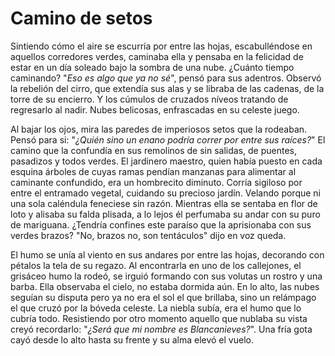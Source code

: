 # Camino de setos

Sintiendo cómo el aire se escurría por entre las hojas, escabulléndose
en aquellos corredores verdes, caminaba ella y pensaba en la felicidad
de estar en un día soleado bajo la sombra de una nube. ¿Cuánto tiempo
caminando? "*Eso es algo que ya no sé*", pensó para sus adentros.
Observó la rebelión del cirro, que extendía sus alas y se libraba de
las cadenas, de la torre de su encierro. Y los cúmulos de cruzados
níveos tratando de regresarlo al nadir. Nubes belicosas, enfrascadas
en su celeste juego.

Al bajar los ojos, mira las paredes de imperiosos setos que la
rodeaban. Pensó para si: "*¿Quién sino un enano podría correr por
entre sus raíces?*" El camino que la confundía en sus remolinos de sin
salidas, de puentes, pasadizos y todos verdes. El jardinero maestro,
quien había puesto en cada esquina árboles de cuyas ramas pendían
manzanas para alimentar al caminante confundido, era un hombrecito
diminuto. Corría sigiloso por entre el entramado vegetal, cuidando su
precioso jardín. Velando porque ni una sola caléndula feneciese sin
razón. Mientras ella se sentaba en flor de loto y alisaba su falda
plisada, a lo lejos él perfumaba su andar con su puro de mariguana.
¿Tendría confines este paraíso que la aprisionaba con sus verdes
brazos? "No, brazos no, son tentáculos" dijo en voz queda.

El humo se unía al viento en sus andares por entre las hojas,
decorando con pétalos la tela de su regazo. Al encontrarla en uno de
los callejones, el grisáceo humo la rodeó, se irguió formando con sus
volutas un rostro y una barba. Ella observaba el cielo, no estaba
dormida aún. En lo alto, las nubes seguían su disputa pero ya no era
el sol el que brillaba, sino un relámpago el que cruzó por la bóveda
celeste. La niebla subía, era el humo que lo cubría todo. Resistiendo
por otro momento aquello que nublaba su vista creyó recordarlo: 
"*¿Será que mi nombre es Blancanieves?*". Una fría gota cayó desde lo
alto hasta su frente y su alma elevó el vuelo.
